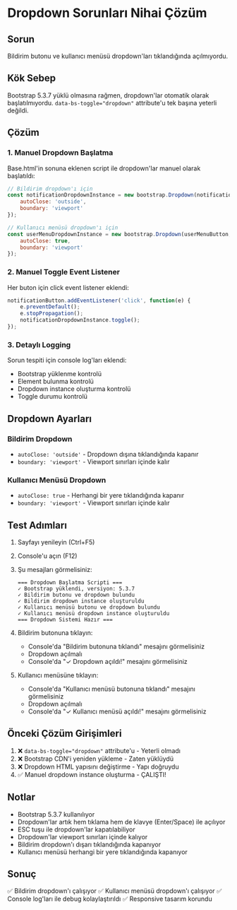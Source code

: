 # Dropdown Sorunları Nihai Çözüm

## Sorun
Bildirim butonu ve kullanıcı menüsü dropdown'ları tıklandığında açılmıyordu.

## Kök Sebep
Bootstrap 5.3.7 yüklü olmasına rağmen, dropdown'lar otomatik olarak başlatılmıyordu. `data-bs-toggle="dropdown"` attribute'u tek başına yeterli değildi.

## Çözüm

### 1. Manuel Dropdown Başlatma
Base.html'in sonuna eklenen script ile dropdown'lar manuel olarak başlatıldı:

```javascript
// Bildirim dropdown'ı için
const notificationDropdownInstance = new bootstrap.Dropdown(notificationButton, {
    autoClose: 'outside',
    boundary: 'viewport'
});

// Kullanıcı menüsü dropdown'ı için
const userMenuDropdownInstance = new bootstrap.Dropdown(userMenuButton, {
    autoClose: true,
    boundary: 'viewport'
});
```

### 2. Manuel Toggle Event Listener
Her buton için click event listener eklendi:

```javascript
notificationButton.addEventListener('click', function(e) {
    e.preventDefault();
    e.stopPropagation();
    notificationDropdownInstance.toggle();
});
```

### 3. Detaylı Logging
Sorun tespiti için console log'ları eklendi:
- Bootstrap yüklenme kontrolü
- Element bulunma kontrolü
- Dropdown instance oluşturma kontrolü
- Toggle durumu kontrolü

## Dropdown Ayarları

### Bildirim Dropdown
- `autoClose: 'outside'` - Dropdown dışına tıklandığında kapanır
- `boundary: 'viewport'` - Viewport sınırları içinde kalır

### Kullanıcı Menüsü Dropdown
- `autoClose: true` - Herhangi bir yere tıklandığında kapanır
- `boundary: 'viewport'` - Viewport sınırları içinde kalır

## Test Adımları

1. Sayfayı yenileyin (Ctrl+F5)
2. Console'u açın (F12)
3. Şu mesajları görmelisiniz:
   ```
   === Dropdown Başlatma Scripti ===
   ✓ Bootstrap yüklendi, versiyon: 5.3.7
   ✓ Bildirim butonu ve dropdown bulundu
   ✓ Bildirim dropdown instance oluşturuldu
   ✓ Kullanıcı menüsü butonu ve dropdown bulundu
   ✓ Kullanıcı menüsü dropdown instance oluşturuldu
   === Dropdown Sistemi Hazır ===
   ```

4. Bildirim butonuna tıklayın:
   - Console'da "Bildirim butonuna tıklandı" mesajını görmelisiniz
   - Dropdown açılmalı
   - Console'da "✓ Dropdown açıldı!" mesajını görmelisiniz

5. Kullanıcı menüsüne tıklayın:
   - Console'da "Kullanıcı menüsü butonuna tıklandı" mesajını görmelisiniz
   - Dropdown açılmalı
   - Console'da "✓ Kullanıcı menüsü açıldı!" mesajını görmelisiniz

## Önceki Çözüm Girişimleri

1. ❌ `data-bs-toggle="dropdown"` attribute'u - Yeterli olmadı
2. ❌ Bootstrap CDN'i yeniden yükleme - Zaten yüklüydü
3. ❌ Dropdown HTML yapısını değiştirme - Yapı doğruydu
4. ✅ Manuel dropdown instance oluşturma - ÇALIŞTI!

## Notlar

- Bootstrap 5.3.7 kullanılıyor
- Dropdown'lar artık hem tıklama hem de klavye (Enter/Space) ile açılıyor
- ESC tuşu ile dropdown'lar kapatılabiliyor
- Dropdown'lar viewport sınırları içinde kalıyor
- Bildirim dropdown'ı dışarı tıklandığında kapanıyor
- Kullanıcı menüsü herhangi bir yere tıklandığında kapanıyor

## Sonuç

✅ Bildirim dropdown'ı çalışıyor
✅ Kullanıcı menüsü dropdown'ı çalışıyor
✅ Console log'ları ile debug kolaylaştırıldı
✅ Responsive tasarım korundu
